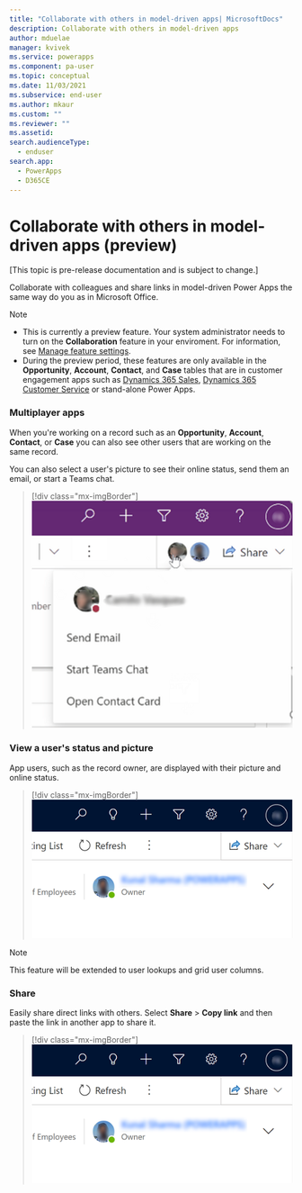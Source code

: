 ```yaml
---
title: "Collaborate with others in model-driven apps| MicrosoftDocs"
description: Collaborate with others in model-driven apps
author: mduelae
manager: kvivek
ms.service: powerapps
ms.component: pa-user
ms.topic: conceptual
ms.date: 11/03/2021
ms.subservice: end-user
ms.author: mkaur
ms.custom: ""
ms.reviewer: ""
ms.assetid: 
search.audienceType: 
  - enduser
search.app: 
  - PowerApps
  - D365CE
---
```

# Collaborate with others in model-driven apps (preview)

[This topic is pre-release documentation and is subject to change.]

Collaborate with colleagues and share links in model-driven Power Apps the same way do you as in Microsoft Office.

> [!NOTE]
> - This is currently a preview feature. Your system administrator needs to turn on the **Collaboration** feature in your enviroment. For information, see [Manage feature settings](/power-platform/admin/settings-features.md).
> - During the preview period, these features are only available in the **Opportunity**, **Account**, **Contact**, and **Case** tables that are in customer engagement apps such as [Dynamics 365 Sales](/dynamics365/sales-professional/help-hub.md), [Dynamics 365 Customer Service](/dynamics365/customer-service/help-hub.md) or stand-alone Power Apps.


### Multiplayer apps
When you're working on a record such as an **Opportunity**, **Account**, **Contact**, or **Case** you can also see other users that are working on the same record.

You can also select a user's picture to see their online status, send them an email, or start a Teams chat.

> [!div class="mx-imgBorder"]
> ![View a user's online status.](media/collob-1.png "View a user's online status")


### View a user's status and picture

App users, such as the record owner, are displayed with their picture and online status.

> [!div class="mx-imgBorder"]
> ![VView a user's online status.](media/collob-2.png "View a user's online status")

> [!NOTE]
> This feature will be extended to user lookups and grid user columns. 


### Share 

Easily share direct links with others. Select **Share** > **Copy link** and then paste the link in another app to share it.

> [!div class="mx-imgBorder"]
> ![Share row information with soneone else.](media/collob-2.png "Share row information with soneone else")



